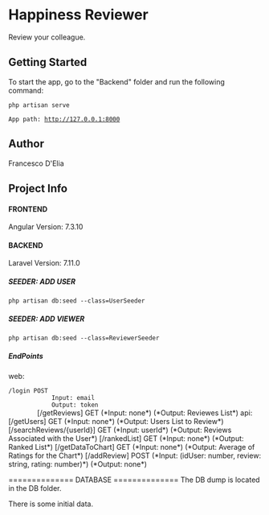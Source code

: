 
<h1>Happiness Reviewer</h1>
<p>Review your colleague.</p>

<h2>Getting Started</h2>
<p>To start the app, go to the "Backend" folder and run the following command: </p>
    <code>php artisan serve</code>

<code>App path: http://127.0.0.1:8000</code>

<h2>Author</h2>
<p>Francesco D'Elia</p>

<h2>Project Info</h2>

<h4>FRONTEND</h4>
<p>Angular Version: 7.3.10</p>

<h4>BACKEND</h4>
<p>Laravel Version: 7.11.0</p>

<h5>SEEDER: ADD USER</h5>
    <code>php artisan db:seed --class=UserSeeder </code>

<h5>SEEDER: ADD VIEWER</h5>
    <code>php artisan db:seed --class=ReviewerSeeder</code>

<h5>EndPoints</h5>
    <p>web:</p>
        <code>/login POST
            Input: email
            Output: token
        </code>
        [/getReviews] GET
            (*Input: none*)
            (*Output: Reviewes List*)
    api:
        [/getUsers] GET
            (*Input: none*)
            (*Output: Users List to Review*)
        [/searchReviews/{userId}] GET
            (*Input: userId*)
            (*Output: Reviews Associated with the User*) 
        [/rankedList] GET
            (*Input: none*)
            (*Output: Ranked List*) 
        [/getDataToChart] GET
            (*Input: none*)
            (*Output: Average of Ratings for the Chart*)         
        [/addReview] POST
            (*Input: (idUser: number, review: string, rating: number)*)
            (*Output: none*) 

============== DATABASE ==============
The DB dump is located in the DB folder.

There is some initial data.

